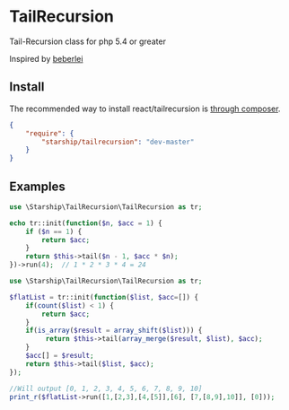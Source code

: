 TailRecursion
=============

Tail-Recursion class for php 5.4 or greater

Inspired by [beberlei](https://gist.github.com/beberlei/4145442)

## Install

The recommended way to install react/tailrecursion is [through composer](http://getcomposer.org).

```JSON
{
    "require": {
        "starship/tailrecursion": "dev-master"
    }
}
```

## Examples

```php
use \Starship\TailRecursion\TailRecursion as tr;

echo tr::init(function($n, $acc = 1) {
    if ($n == 1) {
        return $acc;
    }
    return $this->tail($n - 1, $acc * $n);
})->run(4);  // 1 * 2 * 3 * 4 = 24
```

```php
use \Starship\TailRecursion\TailRecursion as tr;

$flatList = tr::init(function($list, $acc=[]) {
	if(count($list) < 1) {
		return $acc;
	}
	if(is_array($result = array_shift($list))) {	
		 return $this->tail(array_merge($result, $list), $acc);	
	}
	$acc[] = $result;		
	return $this->tail($list, $acc);
});

//Will output [0, 1, 2, 3, 4, 5, 6, 7, 8, 9, 10]
print_r($flatList->run([1,[2,3],[4,[5]],[6], [7,[8,9],10]], [0])); 
```
